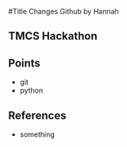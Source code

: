 #Title
Changes
Github
by Hannah

## TMCS Hackathon

## Points
* git
* python

## References

* something
